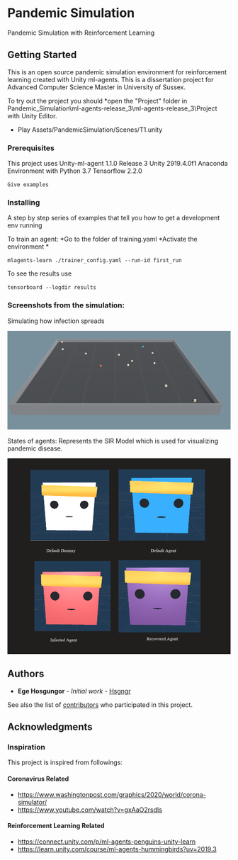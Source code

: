 # Pandemic Simulation
Pandemic Simulation with Reinforcement Learning 

## Getting Started

This is an open source pandemic simulation environment for reinforcement learning created with Unity ml-agents. This is a dissertation project for Advanced Computer Science Master in University of Sussex.

To try out the project you should
*open the "Project" folder in Pandemic_Simulation\ml-agents-release_3\ml-agents-release_3\Project with Unity Editor.
* Play Assets/PandemicSimulation/Scenes/T1.unity


### Prerequisites
This project uses Unity-ml-agent 1.1.0 Release 3
Unity 2919.4.0f1
Anaconda Environment with Python 3.7
Tensorflow 2.2.0
```
Give examples
```

### Installing

A step by step series of examples that tell you how to get a development env running

To train an agent:
*Go to the folder of training.yaml
*Activate the environment
*
```
mlagents-learn ./trainer_config.yaml --run-id first_run
```

To see the results use

```
tensorboard --logdir results
```

### Screenshots from the simulation:
Simulating how infection spreads

![](images/pandemic_simulation.png)

States of agents: Represents the SIR Model which is used for visualizing pandemic disease.

![](images/agent_states.png)

## Authors

* **Ege Hosgungor** - *Initial work* - [Hsgngr](https://github.com/Hsgngr)

See also the list of [contributors](https://github.com/your/project/contributors) who participated in this project.


## Acknowledgments

### Inspiration
This project is inspired from followings:
#### Coronavirus Related
* https://www.washingtonpost.com/graphics/2020/world/corona-simulator/
* https://www.youtube.com/watch?v=gxAaO2rsdIs

#### Reinforcement Learning Related
* https://connect.unity.com/p/ml-agents-penguins-unity-learn
* https://learn.unity.com/course/ml-agents-hummingbirds?uv=2019.3



